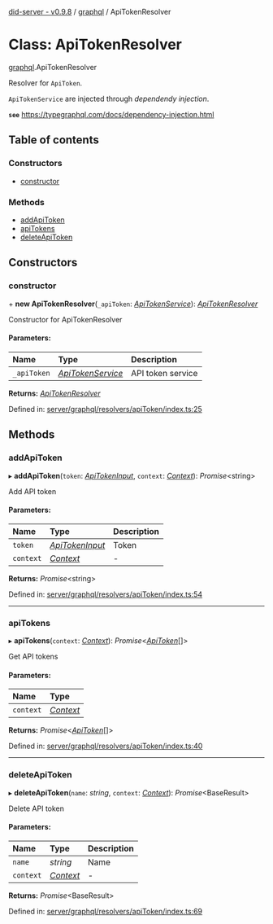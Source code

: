 [did-server - v0.9.8](../README.md) / [graphql](../modules/graphql.md) / ApiTokenResolver

# Class: ApiTokenResolver

[graphql](../modules/graphql.md).ApiTokenResolver

Resolver for `ApiToken`.

`ApiTokenService` are injected through
_dependendy injection_.

**`see`** https://typegraphql.com/docs/dependency-injection.html

## Table of contents

### Constructors

- [constructor](graphql.apitokenresolver.md#constructor)

### Methods

- [addApiToken](graphql.apitokenresolver.md#addapitoken)
- [apiTokens](graphql.apitokenresolver.md#apitokens)
- [deleteApiToken](graphql.apitokenresolver.md#deleteapitoken)

## Constructors

### constructor

\+ **new ApiTokenResolver**(`_apiToken`: [*ApiTokenService*](services.apitokenservice.md)): [*ApiTokenResolver*](graphql.apitokenresolver.md)

Constructor for ApiTokenResolver

#### Parameters:

Name | Type | Description |
:------ | :------ | :------ |
`_apiToken` | [*ApiTokenService*](services.apitokenservice.md) | API token service    |

**Returns:** [*ApiTokenResolver*](graphql.apitokenresolver.md)

Defined in: [server/graphql/resolvers/apiToken/index.ts:25](https://github.com/Puzzlepart/did/blob/dev/server/graphql/resolvers/apiToken/index.ts#L25)

## Methods

### addApiToken

▸ **addApiToken**(`token`: [*ApiTokenInput*](graphql.apitokeninput.md), `context`: [*Context*](graphql_context.context.md)): *Promise*<string\>

Add API token

#### Parameters:

Name | Type | Description |
:------ | :------ | :------ |
`token` | [*ApiTokenInput*](graphql.apitokeninput.md) | Token   |
`context` | [*Context*](graphql_context.context.md) | - |

**Returns:** *Promise*<string\>

Defined in: [server/graphql/resolvers/apiToken/index.ts:54](https://github.com/Puzzlepart/did/blob/dev/server/graphql/resolvers/apiToken/index.ts#L54)

___

### apiTokens

▸ **apiTokens**(`context`: [*Context*](graphql_context.context.md)): *Promise*<[*ApiToken*](graphql.apitoken.md)[]\>

Get API tokens

#### Parameters:

Name | Type |
:------ | :------ |
`context` | [*Context*](graphql_context.context.md) |

**Returns:** *Promise*<[*ApiToken*](graphql.apitoken.md)[]\>

Defined in: [server/graphql/resolvers/apiToken/index.ts:40](https://github.com/Puzzlepart/did/blob/dev/server/graphql/resolvers/apiToken/index.ts#L40)

___

### deleteApiToken

▸ **deleteApiToken**(`name`: *string*, `context`: [*Context*](graphql_context.context.md)): *Promise*<BaseResult\>

Delete API token

#### Parameters:

Name | Type | Description |
:------ | :------ | :------ |
`name` | *string* | Name   |
`context` | [*Context*](graphql_context.context.md) | - |

**Returns:** *Promise*<BaseResult\>

Defined in: [server/graphql/resolvers/apiToken/index.ts:69](https://github.com/Puzzlepart/did/blob/dev/server/graphql/resolvers/apiToken/index.ts#L69)
